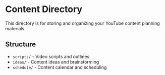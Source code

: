 # Content Directory

This directory is for storing and organizing your YouTube content planning materials.

## Structure
- `scripts/` - Video scripts and outlines
- `ideas/` - Content ideas and brainstorming
- `schedule/` - Content calendar and scheduling